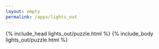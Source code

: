 ```yaml
---
layout: empty
permalink: /apps/lights_out
---
```


<head>
    <base href="{{ site.url }}{{ page.url }}/">
    {% include_head lights_out/puzzle.html %}
</head>
<body>
    {% include_body lights_out/puzzle.html %}
</body>